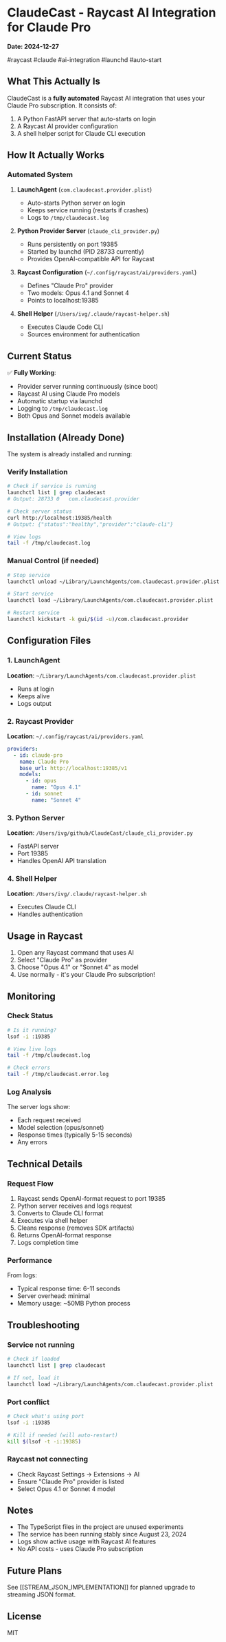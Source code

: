 # ClaudeCast - Raycast AI Integration for Claude Pro

**Date: 2024-12-27**

#raycast #claude #ai-integration #launchd #auto-start

## What This Actually Is

ClaudeCast is a **fully automated** Raycast AI integration that uses your Claude Pro subscription. It consists of:
1. A Python FastAPI server that auto-starts on login
2. A Raycast AI provider configuration
3. A shell helper script for Claude CLI execution

## How It Actually Works

### Automated System

1. **LaunchAgent** (`com.claudecast.provider.plist`)
   - Auto-starts Python server on login
   - Keeps service running (restarts if crashes)
   - Logs to `/tmp/claudecast.log`

2. **Python Provider Server** (`claude_cli_provider.py`)
   - Runs persistently on port 19385
   - Started by launchd (PID 28733 currently)
   - Provides OpenAI-compatible API for Raycast

3. **Raycast Configuration** (`~/.config/raycast/ai/providers.yaml`)
   - Defines "Claude Pro" provider
   - Two models: Opus 4.1 and Sonnet 4
   - Points to localhost:19385

4. **Shell Helper** (`/Users/ivg/.claude/raycast-helper.sh`)
   - Executes Claude Code CLI
   - Sources environment for authentication

## Current Status

✅ **Fully Working**:
- Provider server running continuously (since boot)
- Raycast AI using Claude Pro models
- Automatic startup via launchd
- Logging to `/tmp/claudecast.log`
- Both Opus and Sonnet models available

## Installation (Already Done)

The system is already installed and running:

### Verify Installation
```bash
# Check if service is running
launchctl list | grep claudecast
# Output: 28733	0	com.claudecast.provider

# Check server status
curl http://localhost:19385/health
# Output: {"status":"healthy","provider":"claude-cli"}

# View logs
tail -f /tmp/claudecast.log
```

### Manual Control (if needed)
```bash
# Stop service
launchctl unload ~/Library/LaunchAgents/com.claudecast.provider.plist

# Start service
launchctl load ~/Library/LaunchAgents/com.claudecast.provider.plist

# Restart service
launchctl kickstart -k gui/$(id -u)/com.claudecast.provider
```

## Configuration Files

### 1. LaunchAgent
**Location**: `~/Library/LaunchAgents/com.claudecast.provider.plist`
- Runs at login
- Keeps alive
- Logs output

### 2. Raycast Provider
**Location**: `~/.config/raycast/ai/providers.yaml`
```yaml
providers:
  - id: claude-pro
    name: Claude Pro
    base_url: http://localhost:19385/v1
    models:
      - id: opus
        name: "Opus 4.1"
      - id: sonnet
        name: "Sonnet 4"
```

### 3. Python Server
**Location**: `/Users/ivg/github/ClaudeCast/claude_cli_provider.py`
- FastAPI server
- Port 19385
- Handles OpenAI API translation

### 4. Shell Helper
**Location**: `/Users/ivg/.claude/raycast-helper.sh`
- Executes Claude CLI
- Handles authentication

## Usage in Raycast

1. Open any Raycast command that uses AI
2. Select "Claude Pro" as provider
3. Choose "Opus 4.1" or "Sonnet 4" as model
4. Use normally - it's your Claude Pro subscription!

## Monitoring

### Check Status
```bash
# Is it running?
lsof -i :19385

# View live logs
tail -f /tmp/claudecast.log

# Check errors
tail -f /tmp/claudecast.error.log
```

### Log Analysis
The server logs show:
- Each request received
- Model selection (opus/sonnet)
- Response times (typically 5-15 seconds)
- Any errors

## Technical Details

### Request Flow
1. Raycast sends OpenAI-format request to port 19385
2. Python server receives and logs request
3. Converts to Claude CLI format
4. Executes via shell helper
5. Cleans response (removes SDK artifacts)
6. Returns OpenAI-format response
7. Logs completion time

### Performance
From logs:
- Typical response time: 6-11 seconds
- Server overhead: minimal
- Memory usage: ~50MB Python process

## Troubleshooting

### Service not running
```bash
# Check if loaded
launchctl list | grep claudecast

# If not, load it
launchctl load ~/Library/LaunchAgents/com.claudecast.provider.plist
```

### Port conflict
```bash
# Check what's using port
lsof -i :19385

# Kill if needed (will auto-restart)
kill $(lsof -t -i:19385)
```

### Raycast not connecting
- Check Raycast Settings → Extensions → AI
- Ensure "Claude Pro" provider is listed
- Select Opus 4.1 or Sonnet 4 model

## Notes

- The TypeScript files in the project are unused experiments
- The service has been running stably since August 23, 2024
- Logs show active usage with Raycast AI features
- No API costs - uses Claude Pro subscription

## Future Plans

See [[STREAM_JSON_IMPLEMENTATION]] for planned upgrade to streaming JSON format.

## License

MIT